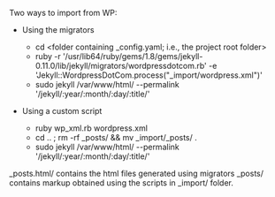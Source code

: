 Two ways to import from WP:

- Using the migrators
  - cd <folder containing _config.yaml; i.e., the project root folder>
  - ruby -r '/usr/lib64/ruby/gems/1.8/gems/jekyll-0.11.0/lib/jekyll/migrators/wordpressdotcom.rb' -e 'Jekyll::WordpressDotCom.process("_import/wordpress.xml")'
  - sudo jekyll /var/www/html/ --permalink '/jekyll/:year/:month/:day/:title/'

- Using a custom script
  - ruby wp_xml.rb wordpress.xml
  - cd .. ; rm -rf _posts/ && mv _import/_posts/ .
  - sudo jekyll /var/www/html/ --permalink '/jekyll/:year/:month/:day/:title/'

_posts.html/ contains the html files generated using migrators
_posts/ contains markup obtained using the scripts in _import/ folder.